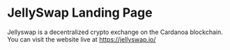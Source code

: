 # JellySwap Landing Page
Jellyswap is a decentralized crypto exchange on the Cardanoa blockchain. You can visit the website live at https://jellyswap.io/
